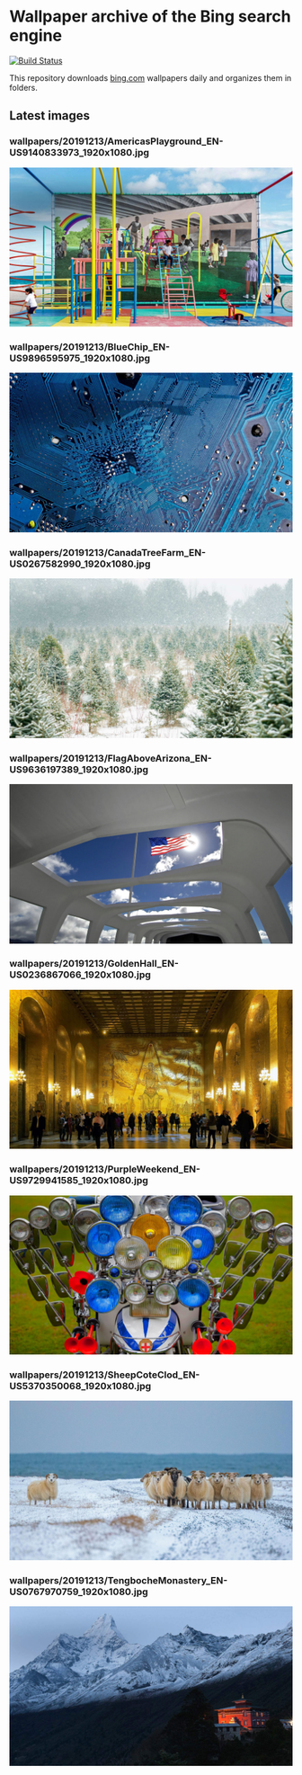 # Wallpaper archive of the Bing search engine

[![Build Status](https://travis-ci.org/kijart/bing-daily-images-dl.svg?branch=wallpapers)](https://travis-ci.org/kijart/bing-daily-images-dl)

This repository downloads [bing.com](https://www.bing.com) wallpapers daily and organizes them in folders.

## Latest images

<!-- Wallpapers -->

### wallpapers/20191213/AmericasPlayground_EN-US9140833973_1920x1080.jpg

![wallpapers/20191213/AmericasPlayground_EN-US9140833973_1920x1080.jpg](wallpapers/20191213/AmericasPlayground_EN-US9140833973_1920x1080.jpg)

### wallpapers/20191213/BlueChip_EN-US9896595975_1920x1080.jpg

![wallpapers/20191213/BlueChip_EN-US9896595975_1920x1080.jpg](wallpapers/20191213/BlueChip_EN-US9896595975_1920x1080.jpg)

### wallpapers/20191213/CanadaTreeFarm_EN-US0267582990_1920x1080.jpg

![wallpapers/20191213/CanadaTreeFarm_EN-US0267582990_1920x1080.jpg](wallpapers/20191213/CanadaTreeFarm_EN-US0267582990_1920x1080.jpg)

### wallpapers/20191213/FlagAboveArizona_EN-US9636197389_1920x1080.jpg

![wallpapers/20191213/FlagAboveArizona_EN-US9636197389_1920x1080.jpg](wallpapers/20191213/FlagAboveArizona_EN-US9636197389_1920x1080.jpg)

### wallpapers/20191213/GoldenHall_EN-US0236867066_1920x1080.jpg

![wallpapers/20191213/GoldenHall_EN-US0236867066_1920x1080.jpg](wallpapers/20191213/GoldenHall_EN-US0236867066_1920x1080.jpg)

### wallpapers/20191213/PurpleWeekend_EN-US9729941585_1920x1080.jpg

![wallpapers/20191213/PurpleWeekend_EN-US9729941585_1920x1080.jpg](wallpapers/20191213/PurpleWeekend_EN-US9729941585_1920x1080.jpg)

### wallpapers/20191213/SheepCoteClod_EN-US5370350068_1920x1080.jpg

![wallpapers/20191213/SheepCoteClod_EN-US5370350068_1920x1080.jpg](wallpapers/20191213/SheepCoteClod_EN-US5370350068_1920x1080.jpg)

### wallpapers/20191213/TengbocheMonastery_EN-US0767970759_1920x1080.jpg

![wallpapers/20191213/TengbocheMonastery_EN-US0767970759_1920x1080.jpg](wallpapers/20191213/TengbocheMonastery_EN-US0767970759_1920x1080.jpg)

